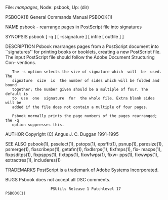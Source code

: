 File: *manpages*,  Node: psbook,  Up: (dir)

PSBOOK(1)                   General Commands Manual                  PSBOOK(1)



NAME
       psbook - rearrange pages in PostScript file into signatures

SYNOPSIS
       psbook [ -q ] [ -ssignature ] [ infile [ outfile ] ]

DESCRIPTION
       Psbook  rearranges pages from a PostScript document into ``signatures''
       for printing books or booklets, creating a  new  PostScript  file.  The
       input PostScript file should follow the Adobe Document Structuring Con-
       ventions.

       The -s option selects the size of signature which  will  be  used.  The
       signature  size  is  the number of sides which will be folded and bound
       together; the number given should be a multiple of four. The default is
       to  use  one  signature  for  the whole file. Extra blank sides will be
       added if the file does not contain a multiple of four pages.

       Psbook normally prints the page numbers of the pages rearranged; the -q
       option suppresses this.

AUTHOR
       Copyright (C) Angus J. C. Duggan 1991-1995

SEE ALSO
       psbook(1),  psselect(1),  pstops(1), epsffit(1), psnup(1), psresize(1),
       psmerge(1), fixscribeps(1), getafm(1), fixdlsrps(1),  fixfmps(1),  fix-
       macps(1),  fixpsditps(1),  fixpspps(1),  fixtpps(1), fixwfwps(1), fixw-
       pps(1), fixwwps(1), extractres(1), includeres(1)

TRADEMARKS
       PostScript is a trademark of Adobe Systems Incorporated.

BUGS
       Psbook does not accept all DSC comments.



                        PSUtils Release 1 Patchlevel 17              PSBOOK(1)
